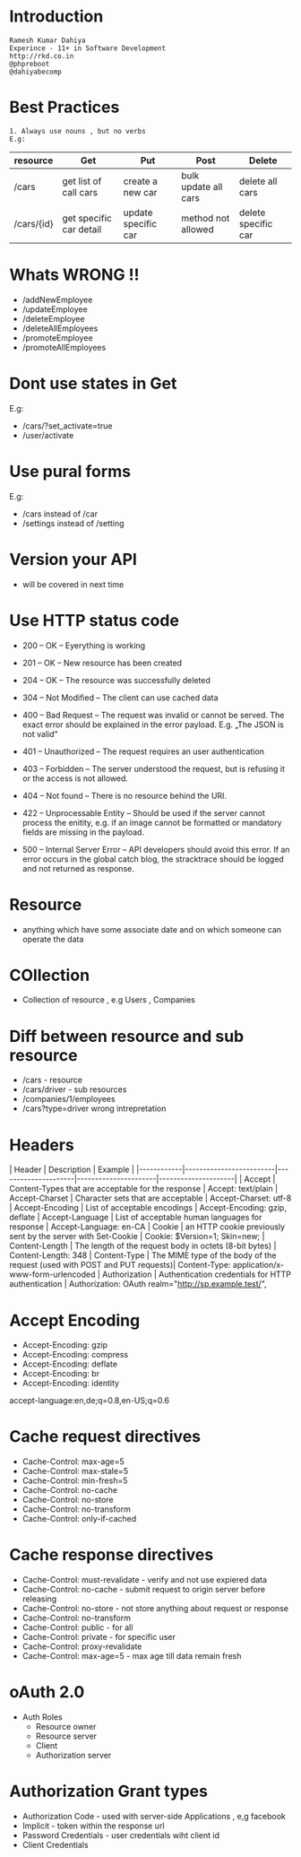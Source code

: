 # Introduction 
    Ramesh Kumar Dahiya
    Experince - 11+ in Software Development
    http://rkd.co.in
    @phpreboot
    @dahiyabecomp

# Best Practices
    1. Always use nouns , but no verbs
    E.g: 
  | resource   | Get                     | Put                 | Post                 | Delete              |
|------------|-------------------------|---------------------|----------------------|---------------------|
| /cars      | get list of call cars   | create a new car    | bulk update all cars | delete all cars     |
| /cars/{id} | get specific car detail | update specific car | method not allowed   | delete specific car |



# Whats WRONG !!
- /addNewEmployee
- /updateEmployee
- /deleteEmployee
- /deleteAllEmployees
- /promoteEmployee
- /promoteAllEmployees


# Dont use states in Get
E.g: 
- /cars/?set_activate=true
- /user/activate

# Use pural forms
E.g:
- /cars instead of /car
- /settings instead of /setting


# Version your API
- will be covered in next time

# Use HTTP status code
- 200 – OK – Eyerything is working
- 201 – OK – New resource has been created
- 204 – OK – The resource was successfully deleted

- 304 – Not Modified – The client can use cached data

- 400 – Bad Request – The request was invalid or cannot be served. The exact error should be explained in the error payload. E.g. „The JSON is not valid“
- 401 – Unauthorized – The request requires an user authentication
- 403 – Forbidden – The server understood the request, but is refusing it or the access is not allowed.
- 404 – Not found – There is no resource behind the URI.
- 422 – Unprocessable Entity – Should be used if the server cannot process the enitity, e.g. if an image cannot be formatted or mandatory fields are missing in the payload.
- 500 – Internal Server Error – API developers should avoid this error. If an error occurs in the global catch blog, the stracktrace should be logged and not returned as response.

# Resource
- anything which have some associate date and on which someone can operate the data

# COllection
- Collection of resource , e.g Users , Companies
# Diff between resource and sub resource 
- /cars - resource
- /cars/driver - sub resources
- /companies/1/employees
- /cars?type=driver wrong intrepretation

# Headers


| Header     | Description                   | Example   |
|------------|-------------------------|---------------------|----------------------|---------------------|
| Accept	| Content-Types that are acceptable for the response	| Accept: text/plain
| Accept-Charset | 	Character sets that are acceptable	| Accept-Charset: utf-8
| Accept-Encoding	| List of acceptable encodings	| Accept-Encoding: gzip, deflate
| Accept-Language	| List of acceptable human languages for response	| Accept-Language: en-CA
| Cookie	| an HTTP cookie previously sent by the server with Set-Cookie |	Cookie: $Version=1; Skin=new;
| Content-Length | 	The length of the request body in octets (8-bit bytes)	| Content-Length: 348
| Content-Type | 	The MIME type of the body of the request (used with POST and PUT requests)| Content-Type: application/x-www-form-urlencoded
| Authorization | 	Authentication credentials for HTTP authentication |	Authorization: OAuth realm="http://sp.example.test/",

# Accept Encoding
- Accept-Encoding: gzip
- Accept-Encoding: compress
- Accept-Encoding: deflate
- Accept-Encoding: br
- Accept-Encoding: identity

accept-language:en,de;q=0.8,en-US;q=0.6

# Cache request directives
- Cache-Control: max-age=5
- Cache-Control: max-stale=5
- Cache-Control: min-fresh=5
- Cache-Control: no-cache 
- Cache-Control: no-store
- Cache-Control: no-transform
- Cache-Control: only-if-cached

# Cache response directives
- Cache-Control: must-revalidate - verify and not use expiered data
- Cache-Control: no-cache - submit request to origin server before releasing
- Cache-Control: no-store - not store anything about request or response
- Cache-Control: no-transform
- Cache-Control: public - for all
- Cache-Control: private - for specific user
- Cache-Control: proxy-revalidate
- Cache-Control: max-age=5 - max age till data remain fresh

# oAuth 2.0
-  Auth Roles
    - Resource owner 
    - Resource server
    - Client
    - Authorization server

# Authorization Grant types
- Authorization Code - used with server-side Applications , e,g facebook
- Implicit - token within the response url
- Password Credentials - user credentials wiht client id
- Client Credentials